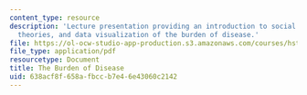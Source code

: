 ```yaml
---
content_type: resource
description: 'Lecture presentation providing an introduction to social medicine: concepts,
  theories, and data visualization of the burden of disease.'
file: https://ol-ocw-studio-app-production.s3.amazonaws.com/courses/hst-934j-introduction-to-global-medicine-bioscience-technologies-disparities-strategies-spring-2010/638acf8f658afbccb7e46e43060c2142_MITHST_934JS10_02_4_Burden.pdf
file_type: application/pdf
resourcetype: Document
title: The Burden of Disease
uid: 638acf8f-658a-fbcc-b7e4-6e43060c2142
---
```

